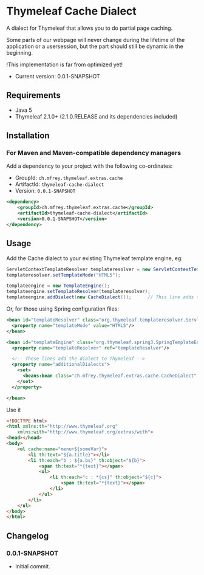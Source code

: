 
Thymeleaf Cache Dialect
========================

A dialect for Thymeleaf that allows you to do partial page caching.

Some parts of our webpage will never change during the lifetime of the application or a usersession, but the part should still be dynamic in the beginning. 

!This implementation is far from optimized yet!

 - Current version: 0.0.1-SNAPSHOT


Requirements
------------

 - Java 5
 - Thymeleaf 2.1.0+ (2.1.0.RELEASE and its dependencies included)


Installation
------------

### For Maven and Maven-compatible dependency managers
Add a dependency to your project with the following co-ordinates:

 - GroupId: `ch.mfrey.thymeleaf.extras.cache`
 - ArtifactId: `thymeleaf-cache-dialect`
 - Version: `0.0.1-SNAPSHOT`

```xml
<dependency>
	<groupId>ch.mfrey.thymeleaf.extras.cache</groupId>
	<artifactId>thymeleaf-cache-dialect</artifactId>
	<version>0.0.1-SNAPSHOT</version>
</dependency>
```

Usage
-----

Add the Cache dialect to your existing Thymeleaf template engine, eg:

```java
ServletContextTemplateResolver templateresolver = new ServletContextTemplateResolver();
templateresolver.setTemplateMode("HTML5");

templateengine = new TemplateEngine();
templateengine.setTemplateResolver(templateresolver);
templateengine.addDialect(new CacheDialect());		// This line adds the dialect to Thymeleaf
```

Or, for those using Spring configuration files:

```xml
<bean id="templateResolver" class="org.thymeleaf.templateresolver.ServletContextTemplateResolver">
  <property name="templateMode" value="HTML5"/>
</bean>

<bean id="templateEngine" class="org.thymeleaf.spring3.SpringTemplateEngine">
  <property name="templateResolver" ref="templateResolver"/>

  <!-- These lines add the dialect to Thymeleaf -->
  <property name="additionalDialects">
    <set>
      <beans:bean class="ch.mfrey.thymeleaf.extras.cache.CacheDialect" />
    </set>
  </property>

</bean>
```

Use it
```html
<!DOCTYPE html>
<html xmlns:th="http://www.thymeleaf.org"
	xmlns:with="http://www.thymeleaf.org/extras/with">
<head></head>
<body>
	<ul cache:name="menu+${someVar}">
		<li th:text="${a.title}"></li>
		<li th:each="b : ${a.bs}" th:object="${b}">
			<span th:text="*{text}"></span>
			<ul>
				<li th:each="c : *{cs}" th:object="${c}">
					<span th:text="*{text}"></span>
				</li>
			</ul>
		</li>
	</ul>
</body>
</html>
```


Changelog
---------

### 0.0.1-SNAPSHOT
 - Initial commit.